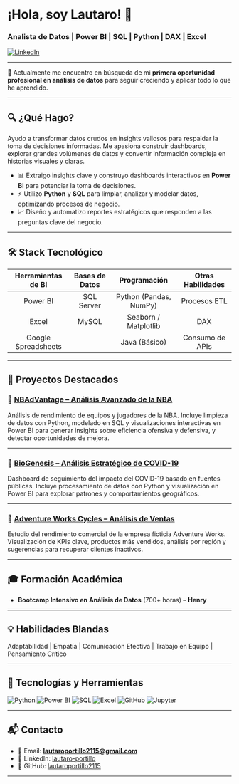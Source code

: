 # ¡Hola, soy Lautaro! 👋 
### Analista de Datos | Power BI | SQL | Python | DAX | Excel

<p align="left"> 
  <a href="https://www.linkedin.com/in/lautaro-portillo-7589451a7/" target="_blank">
    <img src="https://img.shields.io/badge/LinkedIn-0077B5?style=for-the-badge&logo=linkedin&logoColor=white" alt="LinkedIn"/>
  </a>
</p>

---

🚀 Actualmente me encuentro en búsqueda de mi **primera oportunidad profesional en análisis de datos** para seguir creciendo y aplicar todo lo que he aprendido.

---

## 🔍 ¿Qué Hago?
Ayudo a transformar datos crudos en insights valiosos para respaldar la toma de decisiones informadas. Me apasiona construir dashboards, explorar grandes volúmenes de datos y convertir información compleja en historias visuales y claras.

- 📊 Extraigo insights clave y construyo dashboards interactivos en **Power BI** para potenciar la toma de decisiones.
- ⚡ Utilizo **Python** y **SQL** para limpiar, analizar y modelar datos, optimizando procesos de negocio.
- 📈 Diseño y automatizo reportes estratégicos que responden a las preguntas clave del negocio.

---

## 🛠️ Stack Tecnológico

| Herramientas de BI | Bases de Datos | Programación | Otras Habilidades |
| :---: | :---: | :---: | :---: |
| Power BI | SQL Server | Python (Pandas, NumPy) | Procesos ETL |
| Excel | MySQL | Seaborn / Matplotlib | DAX |
| Google Spreadsheets | | Java (Básico) | Consumo de APIs |

---

## 🚀 Proyectos Destacados

### 📌 [NBAdVantage – Análisis Avanzado de la NBA](https://github.com/lautaroportillo2115/NBAdVantage)
Análisis de rendimiento de equipos y jugadores de la NBA. Incluye limpieza de datos con Python, modelado en SQL y visualizaciones interactivas en Power BI para generar insights sobre eficiencia ofensiva y defensiva, y detectar oportunidades de mejora.

---

### 📌 [BioGenesis – Análisis Estratégico de COVID-19](https://github.com/lautaroportillo2115/Biogenesis)
Dashboard de seguimiento del impacto del COVID-19 basado en fuentes públicas. Incluye procesamiento de datos con Python y visualización en Power BI para explorar patrones y comportamientos geográficos.

---

### 📌 [Adventure Works Cycles – Análisis de Ventas](https://github.com/lautaroportillo2115/AdventureWorldCycles)
Estudio del rendimiento comercial de la empresa ficticia Adventure Works. Visualización de KPIs clave, productos más vendidos, análisis por región y sugerencias para recuperar clientes inactivos.

---

## 🎓 Formación Académica
- **Bootcamp Intensivo en Análisis de Datos** (700+ horas) – **Henry**

---

## 💡 Habilidades Blandas
Adaptabilidad | Empatía | Comunicación Efectiva | Trabajo en Equipo | Pensamiento Crítico

---

## 🧰 Tecnologías y Herramientas
![Python](https://img.shields.io/badge/Python-3776AB?style=flat&logo=python&logoColor=white)
![Power BI](https://img.shields.io/badge/Power%20BI-F2C811?style=flat&logo=powerbi&logoColor=black)
![SQL](https://img.shields.io/badge/SQL-4479A1?style=flat&logo=postgresql&logoColor=white)
![Excel](https://img.shields.io/badge/Excel-217346?style=flat&logo=microsoft-excel&logoColor=white)
![GitHub](https://img.shields.io/badge/GitHub-181717?style=flat&logo=github&logoColor=white)
![Jupyter](https://img.shields.io/badge/Jupyter-F37626?style=flat&logo=jupyter&logoColor=white)

---

## 📬 Contacto

- 📧 Email: **lautaroportillo2115@gmail.com**
- 💼 LinkedIn: [lautaro-portillo](https://www.linkedin.com/in/lautaro-portillo-7589451a7/)
- 📁 GitHub: [lautaroportillo2115](https://github.com/lautaroportillo2115)

---



